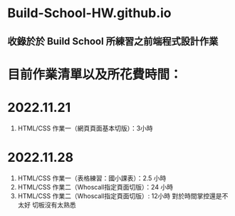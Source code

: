 # Build-School-HW.github.io
## 收錄於於 Build School 所練習之前端程式設計作業


# 目前作業清單以及所花費時間：

# 2022.11.21
1. HTML/CSS 作業一（網頁頁面基本切版）：3小時
# 2022.11.28
1. HTML/CSS 作業一（表格練習：國小課表）：2.5 小時
2. HTML/CSS 作業二（Whoscall指定頁面切版）：24 小時
3. HTML/CSS 作業二（Whoscall指定頁面切版）: 12小時 對於時間掌控還是不太好 切板沒有太熟悉
